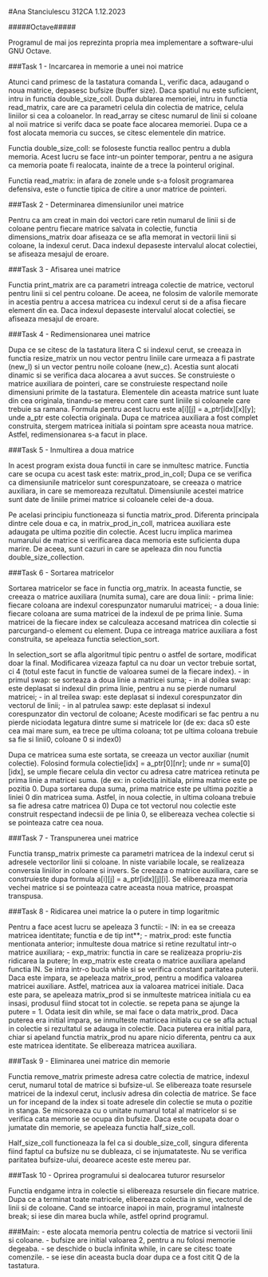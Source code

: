 #Ana Stanciulescu 312CA 1.12.2023

#####Octave#####

Programul de mai jos reprezinta propria mea implementare a software-ului GNU Octave.

###Task 1 - Incarcarea in memorie a unei noi matrice

Atunci cand primesc de la tastatura comanda L, verific daca, adaugand o noua matrice,
depasesc bufsize (buffer size). Daca spatiul nu este suficient, intru in functia
double_size_coll. 
Dupa dublarea memoriei, intru in functia read_matrix,
care are ca parametri celula din colectia de matrice, celula liniilor si cea a coloanelor.
In read_array se citesc numarul de linii si coloane al noii matrice si verifc daca se poate face alocarea memoriei.
Dupa ce a fost alocata memoria cu succes, se citesc elementele din matrice.

Functia double_size_coll: se foloseste functia realloc pentru a dubla memoria. Acest lucru
se face intr-un pointer temporar, pentru a ne asigura ca memoria poate fi realocata, inainte de a
trece la pointerul original.

Functia read_matrix: in afara de zonele unde s-a folosit programarea defensiva, este o functie tipica de citire 
a unor matrice de pointeri.


###Task 2 - Determinarea dimensiunilor unei matrice

Pentru ca am creat in main doi vectori care retin numarul de linii si de coloane
pentru fiecare matrice salvata in colectie, functia dimensions_matrix doar afiseaza
ce se afla memorat in vectorii linii si coloane, la indexul cerut.
Daca indexul depaseste intervalul alocat colectiei, se afiseaza mesajul de eroare.


###Task 3 - Afisarea unei matrice

Functia print_matrix are ca parametri intreaga colectie de matrice, vectorul pentru linii si cel pentru coloane.
De aceea, ne folosim de valorile memorate in acestia pentru a accesa matricea cu indexul cerut
si de a afisa fiecare element din ea.
Daca indexul depaseste intervalul alocat colectiei, se afiseaza mesajul de eroare.


###Task 4 - Redimensionarea unei matrice

Dupa ce se citesc de la tastatura litera C si indexul cerut, se creeaza in functia resize_matrix un nou vector pentru 
liniile care urmeaza a fi pastrate (new_l) si un vector pentru noile coloane (new_c).
Acestia sunt alocati dinamic si se verifica daca alocarea a avut succes.
Se construieste o matrice auxiliara de pointeri, care se construieste respectand noile dimensiuni primite de la
tastatura. Elementele din aceasta matrice sunt luate din cea originala, tinandu-se mereu cont care sunt liniile si coloanele
care trebuie sa ramana. Formula pentru acest lucru este a[i][j] = a_ptr[idx][x][y]; unde a_ptr este colectia originala.
Dupa ce matricea auxiliara a fost complet construita, stergem matricea initiala si pointam spre aceasta 
noua matrice.
Astfel, redimensionarea s-a facut in place.


###Task 5 - Inmultirea a doua matrice

In acest program exista doua functii in care se inmultesc matrice.
Functia care se ocupa cu acest task este: matrix_prod_in_coll;
Dupa ce se verifica ca dimensiunile matricelor sunt corespunzatoare, se creeaza o matrice auxiliara, in care se memoreaza
rezultatul. Dimensiunile acestei matrice sunt date de liniile primei matrice si coloanele celei de-a doua.

Pe acelasi principiu functioneaza si functia matrix_prod. Diferenta principala dintre cele doua e ca,
in matrix_prod_in_coll, matricea auxiliara este adaugata pe ultima pozitie din colectie.
Acest lucru implica marimea numarului de matrice si verificarea daca memoria este suficienta dupa marire.
De aceea, sunt cazuri in care se apeleaza din nou functia double_size_collection.


###Task 6 - Sortarea matricelor

Sortarea matricelor se face in functia org_matrix.
In aceasta functie, se creeaza o matrice auxiliara (numita suma), care are doua linii:
	- prima linie: fiecare coloana are indexul corespunzator numarului matricei;
	- a doua linie: fiecare coloana are suma matricei de la indexul de pe prima linie.
Suma matricei de la fiecare index se calculeaza accesand matricea din colectie si parcurgand-o element cu element.
Dupa ce intreaga matrice auxiliara a fost construita, se apeleaza functia selection_sort.

In selection_sort se afla algoritmul tipic pentru o astfel de sortare, modificat doar la final.
Modificarea vizeaza faptul ca nu doar un vector trebuie sortat, ci 4 (totul este facut in functie de valoarea sumei de la fiecare index).
	- in primul swap: se sorteaza a doua linie a matricei suma;
	- in al doilea swap: este deplasat si indexul din prima linie, pentru a nu se pierde numarul matricei;
	- in al treilea swap: este deplasat si indexul corespunzator din vectorul de linii;
	- in al patrulea sawp: este deplasat si indexul corespunzator din vectorul de coloane;
Aceste modificari se fac pentru a nu pierde niciodata legatura dintre sume si matricele lor (de ex: daca s0 este cea mai mare sum,
ea trece pe ultima coloana; tot pe ultima coloana trebuie sa fie si linii0, coloane 0 si index0)

Dupa ce matricea suma este sortata, se creeaza un vector auxiliar (numit colectie). Folosind formula colectie[idx] = a_ptr[0][nr];
unde nr = suma[0][idx], se umple fiecare celula din vector cu adresa catre matricea retinuta pe prima linie a matricei suma.
(de ex: in colectia initiala, prima matrice este pe pozitia 0. Dupa sortarea dupa suma, prima matrice este pe ultima pozitie a liniei 0
din matricea suma. Astfel, in noua colectie, in ultima coloana trebuie sa fie adresa catre matricea 0)
Dupa ce tot vectorul nou colectie este construit respectand indecsii de pe linia 0, se elibereaza vechea colectie si se pointeaza catre cea noua.


###Task 7 - Transpunerea unei matrice

Functia transp_matrix primeste ca parametri matricea de la indexul cerut si adresele vectorilor linii si coloane.
In niste variabile locale, se realizeaza conversia liniilor in coloane si invers.
Se creeaza o matrice auxiliara, care se construieste dupa formula a[i][j] = a_ptr[idx][j][i].
Se elibereaza memoria vechei matrice si se pointeaza catre aceasta noua matrice, proaspat transpusa.


###Task 8 - Ridicarea unei matrice la o putere in timp logaritmic

Pentru a face acest lucru se apeleaza 3 functii:
	- IN: in ea se creeaza matricea identitate; functia e de tip int**;
	- matrix_prod: este functia mentionata anterior; inmulteste doua matrice si retine rezultatul intr-o matrice auxiliara;
	- exp_matrix: functia in care se realizeaza propriu-zis ridicarea la putere;
In exp_matrix este creata o matrice auxiliara apeland functia IN. Se intra intr-o bucla while si se verifica constant paritatea puterii.
Daca este impara, se apeleaza matrix_prod, pentru a modifica valoarea matricei auxiliare. Astfel, matricea aux ia valoarea matricei initiale.
Daca este para, se apeleaza matrix_prod si se inmulteste matricea initiala cu ea insasi, produsul fiind stocat tot in colectie. se repeta pana se ajunge la putere = 1.
Odata iesit din while, se mai face o data matrix_prod. Daca puterea era initial impara, se inmulteste matricea initiala cu ce se afla
actual in colectie si rezultatul se adauga in colectie.
Daca puterea era initial para, chiar si apeland functia matrix_prod nu apare nicio diferenta, pentru ca aux este matricea identitate.
Se elibereaza matricea auxiliara.


###Task 9 - Eliminarea unei matrice din memorie

Functia remove_matrix primeste adresa catre colectia de matrice, indexul cerut, numarul total de matrice si bufsize-ul.
Se elibereaza toate resursele matricei de la indexul cerut, inclusiv adresa din colectia de matrice. 
Se face un for incepand de la index si toate adresele din colectie se muta o pozitie in stanga.
Se micsoreaza cu o unitate numarul total al matricelor si se verifica cata memorie se ocupa din bufsize.
Daca este ocupata doar o jumatate din memorie, se apeleaza functia half_size_coll.

Half_size_coll functioneaza la fel ca si double_size_coll, singura diferenta fiind faptul ca bufsize nu se dubleaza, ci se injumatateste.
Nu se verifica paritatea bufsize-ului, deoarece aceste este mereu par.


###Task 10 - Oprirea programului si dealocarea tuturor resurselor

Functia endgame intra in colectie si elibereaza resursele din fiecare matrice.
Dupa ce a terminat toate matricele, elibereaza colectia in sine, vectorul de linii si de coloane.
Cand se intoarce inapoi in main, programul intalneste break; si iese din marea bucla while, astfel oprind programul.
   

###Main:
	- este alocata memoria pentru colectia de matrice si vectorii linii si coloane.
	- bufsize are initial valoarea 2, pentru a nu folosi memorie degeaba.
	- se deschide o bucla infinita while, in care se citesc toate comenzile.
	- se iese din aceasta bucla doar dupa ce a fost citit Q de la tastatura.
